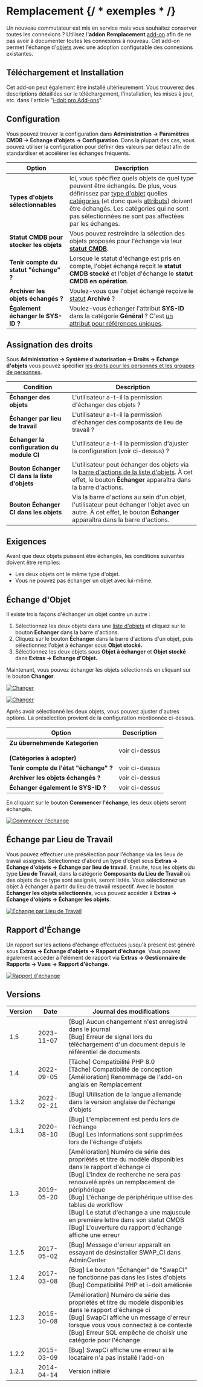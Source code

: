 # Remplacement {/ * exemples * /}

Un nouveau commutateur est mis en service mais vous souhaitez conserver toutes les connexions ? Utilisez l'**addon** **Remplacement** [add-on](./index.md) afin de ne pas avoir à documenter toutes les connexions à nouveau. Cet add-on permet l'échange d'[objets](../basics/structure-of-the-it-documentation.md) avec une adoption configurable des connexions existantes.

Téléchargement et Installation
------------------------------

Cet add-on peut également être installé ultérieurement. Vous trouverez des descriptions détaillées sur le téléchargement, l'installation, les mises à jour, etc. dans l'article "[i-doit pro Add-ons](./index.md)".

Configuration
------------

Vous pouvez trouver la configuration dans **Administration** **→ Paramètres CMDB → Échange d'objets → Configuration**. Dans la plupart des cas, vous pouvez utiliser la configuration pour définir des valeurs par défaut afin de standardiser et accélérer les échanges fréquents.

| Option | Description |
| --- | --- |
| **Types d'objets sélectionnables** | Ici, vous spécifiez quels objets de quel type peuvent être échangés. De plus, vous définissez par [type d'objet](../basics/structure-of-the-it-documentation.md) quelles [catégories](../basics/structure-of-the-it-documentation.md) (et donc quels [attributs](../basics/structure-of-the-it-documentation.md)) doivent être échangés. Les catégories qui ne sont pas sélectionnées ne sont pas affectées par les échanges. |
| **Statut CMDB pour stocker les objets** | Vous pouvez restreindre la sélection des objets proposés pour l'échange via leur [**statut CMDB**](../basics/life-and-documentation-cycle.md). |
| **Tenir compte du statut "échange" ?** | Lorsque le statut d'échange est pris en compte, l'objet échangé reçoit le **statut CMDB** **stocké** et l'objet d'échange le **statut CMDB en opération**. |
| **Archiver les objets échangés ?** | Voulez-vous que l'objet échangé reçoive le [statut](./../basics/life-and-documentation-cycle.md) **Archivé** ? |
| **Également échanger le SYS-ID ?** | Voulez-vous échanger l'attribut **SYS-ID** dans la catégorie **Général** ? C'est [un attribut pour références uniques](../basics/unique-references.md). |

Assignation des droits
-----------------

Sous **Administration → Système d'autorisation → Droits → Échange d'objets** vous pouvez spécifier [les droits pour les personnes et les groupes de personnes](../efficient-documentation/rights-management/index.md).

| Condition | Description |
| --- | --- |
| **Échanger des objets  <br>** | L'utilisateur a-t-il la permission d'échanger des objets ? |
| **Échanger par lieu de travail  <br>** | L'utilisateur a-t-il la permission d'échanger des composants de lieu de travail ? |
| **Échanger la configuration du module CI  <br>** | L'utilisateur a-t-il la permission d'ajuster la configuration (voir ci-dessus) ? |
| **Bouton Échanger CI dans la liste d'objets** | L'utilisateur peut échanger des objets via la [barre d'actions de la liste d'objets](../basics/object-list/index.md). À cet effet, le bouton **Échanger** apparaîtra dans la barre d'actions. |
| ****Bouton Échanger CI dans les objets**** | Via la barre d'actions au sein d'un objet, l'utilisateur peut échanger l'objet avec un autre. À cet effet, le bouton **Échanger** apparaîtra dans la barre d'actions. |

Exigences
------------

Avant que deux objets puissent être échangés, les conditions suivantes doivent être remplies:

*   Les deux objets ont le même type d'objet.
*   Vous ne pouvez pas échanger un objet avec lui-même.

Échange d'Objet
---------------

Il existe trois façons d'échanger un objet contre un autre :

1.  Sélectionnez les deux objets dans une [liste d'objets](../basics/object-list/index.md) et cliquez sur le bouton **Échanger** dans la barre d'actions.
2.  Cliquez sur le bouton **Échanger** dans la barre d'actions d'un objet, puis sélectionnez l'objet à échanger sous **Objet stocké.**
3.  Sélectionnez les deux objets sous **Objet à échanger** et **Objet stocké** dans **Extras → Échange d'Objet.**

Maintenant, vous pouvez échanger les objets sélectionnés en cliquant sur le bouton **Changer**.

[![Changer](../assets/images/en/i-doit-pro-add-ons/replacement/1-rp.png)](../assets/images/en/i-doit-pro-add-ons/replacement/1-rp.png)

[![Changer](../assets/images/en/i-doit-pro-add-ons/replacement/2-rp.png)](../assets/images/en/i-doit-pro-add-ons/replacement/2-rp.png)

Après avoir sélectionné les deux objets, vous pouvez ajuster d'autres options. La présélection provient de la configuration mentionnée ci-dessus.

| Option | Description |
| --- | --- |
| **Zu übernehmende Kategorien**<br><br>****(Catégories à adopter)**** | voir ci-dessus |
| **Tenir compte de l'état "échange" ?** | voir ci-dessus |
| **Archiver les objets échangés ?** | voir ci-dessus |
| **Échanger également le SYS-ID ?** | voir ci-dessus |

En cliquant sur le bouton **Commencer l'échange**, les deux objets seront échangés.

[![Commencer l'échange](../assets/images/en/i-doit-pro-add-ons/replacement/3-rp.png)](../assets/images/en/i-doit-pro-add-ons/replacement/3-rp.png)

Échange par Lieu de Travail
---------------------------

Vous pouvez effectuer une présélection pour l'échange via les lieux de travail assignés. Sélectionnez d'abord un type d'objet sous **Extras → Échange d'objets → Échange par lieu de travail**. Ensuite, tous les objets du type **Lieu de Travail**, dans la catégorie **Composants du Lieu de Travail** où des objets de ce type sont assignés, seront listés. Vous sélectionnez un objet à échanger à partir du lieu de travail respectif. Avec le bouton **Échanger les objets sélectionnés**, vous pouvez accéder à **Extras → Échange d'objets → Échanger les objets**.

[![Échange par Lieu de Travail](../assets/images/en/i-doit-pro-add-ons/replacement/4-rp.png)](../assets/images/en/i-doit-pro-add-ons/replacement/4-rp.png)

Rapport d'Échange
-----------------

Un rapport sur les actions d'échange effectuées jusqu'à présent est généré sous **Extras → Échange d'objets → Rapport d'échange**. Vous pouvez également accéder à l'élément de rapport via **Extras → Gestionnaire de Rapports → Vues → Rapport d'échange**.

[![Rapport d'échange](../assets/images/en/i-doit-pro-add-ons/replacement/5-rp.png)](../assets/images/en/i-doit-pro-add-ons/replacement/5-rp.png)

  

Versions
--------

| Version | Date | Journal des modifications |
| --- | --- | --- |
| 1.5 | 2023-11-07 | [Bug] Aucun changement n'est enregistré dans le journal<br>[Bug] Erreur de signal lors du téléchargement d'un document depuis le référentiel de documents |
| 1.4 | 2022-09-05 | [Tâche] Compatibilité PHP 8.0  <br>[Tâche] Compatibilité de conception  <br>[Amélioration] Renommage de l'add-on anglais en Remplacement |
| 1.3.2 | 2022-02-21 | [Bug] Utilisation de la langue allemande dans la version anglaise de l'échange d'objets |
| 1.3.1 | 2020-08-10 | [Bug] L'emplacement est perdu lors de l'échange  <br>[Bug] Les informations sont supprimées lors de l'échange d'objets |
| 1.3 | 2019-05-20 | [Amélioration] Numéro de série des propriétés et titre du modèle disponibles dans le rapport d'échange ci<br>[Bug] L'index de recherche ne sera pas renouvelé après un remplacement de périphérique<br>[Bug] L'échange de périphérique utilise des tables de workflow<br>[Bug] Le statut d'échange a une majuscule en première lettre dans son statut CMDB<br>[Bug] L'ouverture du rapport d'échange affiche une erreur<br> |
| 1.2.5 | 2017-05-02 | [Bug] Message d'erreur apparaît en essayant de désinstaller SWAP_CI dans AdminCenter<br> |
| 1.2.4 | 2017-03-08 | [Bug] Le bouton "Échanger" de "SwapCI" ne fonctionne pas dans les listes d'objets<br>[Bug] Compatibilité PHP et i-doit améliorée<br> |
| 1.2.3 | 2015-10-08 | [Amélioration] Numéro de série des propriétés et titre du modèle disponibles dans le rapport d'échange ci<br>[Bug] SwapCi affiche un message d'erreur lorsque vous vous connectez à ce contexte<br>[Bug] Erreur SQL empêche de choisir une catégorie pour l'échange<br> |
| 1.2.2 | 2015-03-09 | [Bug] SwapCi affiche une erreur si le locataire n'a pas installé l'add-on<br> |
| 1.2.1 | 2014-04-14 | Version initiale |
